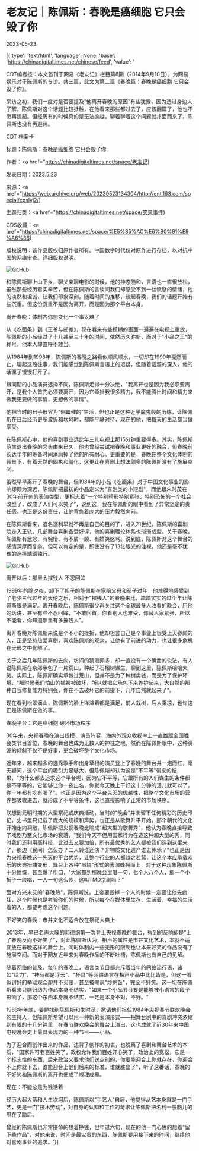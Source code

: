 # 老友记｜陈佩斯：春晚是癌细胞 它只会毁了你

2023-05-23

[{'type': 'text/html', 'language': None, 'base': 'https://chinadigitaltimes.net/chinese/feed', 'value': '

CDT编者按：本文首刊于网易《老友记》栏目第8期（2014年9月10日），为网易娱乐对于陈佩斯的专访。共三篇，此文为第二篇《春晚篇：春晚是癌细胞 它只会毁了你》。



采访之初，我们一度对是否要提及&quot;他离开春晚的原因&quot;有些犹豫，因为透过身边人了解，陈佩斯对这个话题比较抵触，在他看来那些都过去了，应该翻篇了，他也不愿再提起。但经历有的时候真的是无法逾越，聊着聊着这个问题就扑面而来了，陈佩斯也没有再避讳。



CDT 档案卡

标题：陈佩斯：春晚是癌细胞 它只会毁了你

作者：<a href="https://chinadigitaltimes.net/space/老友记)

发表日期：2023.5.23

来源：<a href="https://web.archive.org/web/20230523134304/http://ent.163.com/special/cpslyj2/)

主题归类：<a href="https://chinadigitaltimes.net/space/笑果事件)

CDS收藏：<a href="https://chinadigitaltimes.net/space/%E5%85%AC%E6%B0%91%E9%A6%86)

版权说明：该作品版权归原作者所有。中国数字时代仅对原作进行存档，以对抗中国的网络审查。详细版权说明。





![GitHub](https://chinadigitaltimes.net/chinese/files/2023/05/A5MS6MNP5O4H0003.jpg)

和陈佩斯聊上山下乡，聊父亲聊电影的时候，他的神态随和，言语也一直很放松，虽然那些经历着实辛苦，但在陈佩斯的言谈间我们却感受不到一丝愤怒的情绪，他的淡然和坦诚，让我们印象深刻。随着时间的推移，谈起春晚，我们的话题开始有些沉重。但这份沉重不是因为离开，而是因为那个平台本身。

离开春晚：体制内你想变化一个事太难了

从《吃面条》到《王爷与邮差》，现在看来有些模糊的画面一遍遍在电视上重放，陈佩斯的小品经过了十几甚至三十年的时间，依然历久弥新，而对于&quot;小品之王&quot;的称号，他本人却直呼不敢当。

从1984年到1998年，陈佩斯的春晚之路看似顺风顺水，一切却在1999年戛然而止，聊起这段往事，我们能感觉到陈佩斯言语上的迟疑，但随着话题的深入，他的话匣子慢慢打开了。

跟同期的小品演员选择不同，陈佩斯走得十分决绝，&quot;我离开也是因为我必须要离开，是我个人首先必须要离开，因为它牵扯我很多精力，我不能腾出时间和精力来做我更要做的事情，更想做的事情&quot;。

他把当时的日子形容为&quot;倒霉催的&quot;生活，但也正是这种近乎魔鬼般的历练，让陈佩斯在日后经历更多波折和坎坷时，都能平静对待，现在的他，把每天的生活都当做享受。

在陈佩斯心中，他的喜剧事业远比年三儿电视上那15分钟重要得多。其实，陈佩斯萌生退出春晚的念头由来已久，他也曾经尝试把春晚和事业更好的融合，但春晚前长达半年的筹备时间消磨掉了他的所有耐心。更重要的是，春晚在整个文化体制的背景下，有着天然的固执和僵化，这更让在喜剧上想法颇多的陈佩斯没有了施展空间。

虽然早早离开了春晚的舞台，但1984年的小品《吃面条》对于中国文化事业的影响却颇为深远，陈佩斯把最初的小品定义为&quot;喜剧类的小短剧&quot;，而他跟朱时茂在30年前开创的表演类型，更标志着&quot;一个特别畸形特别紧张、特别恐怖的一个社会改型了，改成了人们可以笑了&quot;，说到这，我在陈佩斯的眼中看到了异常坚定的责任感，也正是这份责任，让他背负着庞大的压力毅然向前。

在陈佩斯看来，追名逐利早就不再是自己的目的了，进入21世纪，陈佩斯的喜剧院走入正轨，几部舞台喜剧备受好评，他的喜剧理论体系也渐渐成型。关于春晚，陈佩斯有忿忿、有惋惜、有不屑一顾、有嬉笑怒骂。说到底，陈佩斯对这个舞台的感情深厚而复杂，但可以肯定的是，即使没有了13亿眼光的注视，他还是毫不犹豫的选择踽踽独行。

![GitHub](https://chinadigitaltimes.net/chinese/files/2023/05/A5MS6JOA5O4H0003.jpg)

离开以后：那里太摧残人 不忍回眸

1999年的除夕夜，卸下了担子的陈佩斯在家陪父母和孩子过年，他难得地感受到了老少三代过年的天伦之乐，相对于&quot;摧残人&quot;的春晚来比，踏踏实实的过个年让陈佩斯很是满足。离开春晚后，陈佩斯很少再关注这个全球最多人收看的晚会，用他的话讲，甚至有些不忍回眸，&quot;不敢回首，你看别人也难受，你替人家紧张，所以不能看，你知道那里有多摧残人&quot;。

离开春晚对陈佩斯来说是个不小的挫折，他却坦言自己是个事业上很受上天眷顾的人，正是坚持热爱喜剧，喜欢陈佩斯的观众，让他有了前进的动力，也让很多危机在无形之中化解了。

关于之后几年陈佩斯的去向，坊间的猜测颇多，却一直没有一个确凿的说法，有人说陈佩斯在京郊承包了一片荒山，种起了石榴树谋生，聊到这里，陈佩斯哈哈大笑。实际上，陈佩斯确实承包过荒山，但并不是为了种树卖钱，而是为了保护环境，&quot;那时候我们怕山的植被被破坏，所以就把它承包下来养护起来，大自然的那种自我修复能力特别强，你在不去破坏它的前提下，几年自然就起来了&quot;。

现在看到松翠满山，陈佩斯的脸上洋溢着都是满足，前人栽树，后人乘凉，也许这正是陈佩斯在做的事。

春晚平台：它是癌细胞 破坏市场秩序

30年来，央视春晚在演出规模、演员阵容、海内外观众收视率上一直雄踞全国晚会类节目首位，春晚的舞台也成为无数人的神往之地，然而在陈佩斯眼中，这种资源的倾斜不仅不是好事，更会破坏整个文化市场。

近年来，越来越多的选秀歌手和出身草根的演员登上了春晚的舞台并一炮而红，毫无疑问，这个平台的吸引力足够大，但陈佩斯却认为这是&quot;不平等&quot;带来的结果，&quot;为什么都去追求这个平台呢，因为它不平等，它跟所有的人们谋生的条件都是不平等的，它能够让你一夜出名，你就今天晚上干好这十分钟的活儿就可以了，你一年都有吃有喝了&quot;。也正是因为这个平台先天的优越性，把整个文化市场的营养都吸收进去，就形成了不平等条件，这也直接影响了正常的市场秩序。

联想到元明时期的大型祭祀或庆典活动，当时的&quot;晚会&quot;并未留下任何精彩的历史印记，史书里只记载了庞大的规模和声势，也正是从歌舞升平开始，那个朝代的文化开始走向凋敝，陈佩斯把央视春晚比喻成&quot;超大型的歌舞秀&quot;，他认为春晚直接导致了戏剧乃至文化市场的衰落，&quot;我们今天不但用国家行为在造这种超大型的秀，同时我们还利用高科技，比过去又要加倍，所有最优秀的艺人都被我们选到这里来了，那边（民间）怎么办？二人转谁还演？非物质文化遗产谁去传承？&quot;也正是因为央视春晚这一先天的平台优势，让整个行业的人都趋之若鹜，让这个本应承载欢乐的庆典扭曲变形，舞台上各种&quot;串烧&quot;形式的表演蜂拥而上，对于这种现象陈佩斯十分愤慨，甚至爆了粗口，&quot;大家都到那晚会里唱一句，七个人八个人，那一个小折子一段唱，一人一句这么传，这叫TMD京剧吗？&quot;

面对方兴未艾的&quot;春晚热&quot;，陈佩斯说，上帝要毁掉一个人的时候一定要让他先疯狂，这个时候也是考验你们的时候，所以每个在媒体里生存、生活着，幸福的生活着的人，都要考虑这个问题。

不好笑的春晚：市井文化不适合放在祭祀大典上

2013年，早已名声大噪的郭德纲第一次登上央视春晚的舞台，得到的反响却是&quot;上了春晚反而不好笑了&quot;，对此陈佩斯认为，相声的属性是市井文化艺术，本就不适宜放在春晚这样的舞台上，同时体制内一些无形的限制也让本来好笑的作品没有了施展空间。而对于网友近年来对春晚作品的不断吐槽，陈佩斯也有自己的见解。

随着网络的普及，每年的春晚上，语言类节目都充斥着当年的网络流行语，诸如&quot;给力&quot;、&quot;神马都是浮云&quot;、&quot;杯具&quot;等网络语言在相声小品中比比皆是，但这一看似讨好的举动观众却并不买账，甚至被嘲讽&quot;炒剩饭&quot;，完全不好笑。这一切在陈佩斯看来只能归结为作品本身不结实，&quot;如果一个小品节目要是能够被小语言的段子影响了，那这个东西本身就不结实，一定是本身不对，不好。&quot;

1983年年底，姜昆找到陈佩斯和朱时茂，邀请他们担任1984年央视春节联欢晚会的主持人，但陈佩斯希望可以用一种新的表演形式——把舞台剧中的喜剧冲突浓缩到有限的十几分钟里，在春节联欢晚会的舞台上演出，这也成就了近30年来中国电视晚会史上最具表现力的一种节目——小品。

为了迎合而创作出来的作品，违背了创作的初衷，也脱离了喜剧和舞台艺术的本质，&quot;国家许可老百姓笑了，政权允许我们百姓开心笑了，政治上的宽松，它是一个标志性的东西，后来政治又要求他们说点别的，你要能迎合上你就存在，你迎合不上你就下去，谁能迎合上他们后来的标准，谁就胜出了&quot;，听了这番话，春晚的不好笑和陈佩斯的离开也便成了顺理成章。

现在：不能总是为钱活着

经历大起大落和人生坎坷后，陈佩斯以&quot;手艺人&quot;自居，他觉得从艺本身就是一门手艺，更是一门&quot;技术劳动&quot;，对自身的认知和工作的苛求让陈佩斯把名利一股脑儿的甩在了脑后。

曾经的陈佩斯也非常拼命的想着挣钱，但年过六旬，现在的他一门心思的想着&quot;留下些作品&quot;，对他来说，时间是最宝贵的东西，陈佩斯要用接下来的时间，继续他对喜剧事业的追求。'}]